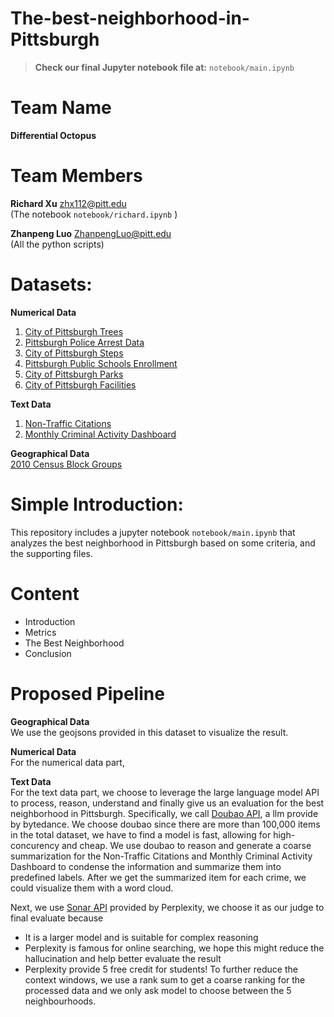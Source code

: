 # The-best-neighborhood-in-Pittsburgh

> **Check our final Jupyter notebook file at:** `notebook/main.ipynb`

# Team Name
**Differential Octopus**

# Team Members
**Richard Xu**   zhx112@pitt.edu<br>(The notebook `notebook/richard.ipynb` )

**Zhanpeng Luo** ZhanpengLuo@pitt.edu<br>(All the python scripts)
# Datasets: 

**Numerical Data**
1. [City of Pittsburgh Trees](https://data.wprdc.org/dataset/city-trees)
2. [Pittsburgh Police Arrest Data](https://data.wprdc.org/dataset/arrest-data)
3. [City of Pittsburgh Steps](https://data.wprdc.org/dataset/city-steps)
4. [Pittsburgh Public Schools Enrollment](https://data.wprdc.org/dataset/pittsburgh-public-schools-enrollment)
5. [City of Pittsburgh Parks](https://data.wprdc.org/dataset/parks)
6. [City of Pittsburgh Facilities](https://data.wprdc.org/dataset/city-of-pittsburgh-facilities)

**Text Data**
1. [Non-Traffic Citations](https://data.wprdc.org/dataset/non-traffic-citations)
2. [Monthly Criminal Activity Dashboard](https://data.wprdc.org/dataset/monthly-criminal-activity-dashboard)

**Geographical Data**<br>
[2010 Census
Block Groups](https://data.wprdc.org/dataset/2010-census-block-groups)

# Simple Introduction:
This repository includes a jupyter notebook `notebook/main.ipynb` that analyzes the best neighborhood in Pittsburgh based on some criteria, and the supporting files.

# Content
- Introduction
- Metrics
- The Best Neighborhood
- Conclusion

# Proposed Pipeline 

**Geographical Data**<br>
We use the geojsons provided in this dataset to visualize the result.

**Numerical Data**<br>
For the numerical data part,

**Text Data**<br>
For the text data part, we choose to leverage the large language model API to process, reason, understand and finally give us an evaluation for the best neighborhood in Pittsburgh.
Specifically, we call [Doubao API](https://team.doubao.com/en/), a llm provide by bytedance. We choose doubao since there are more than 100,000 items in the total dataset, we have to find a model is fast, allowing for high-concurency and cheap. We use doubao to reason and generate a coarse summarization for the Non-Traffic Citations and Monthly Criminal Activity Dashboard to condense the information and summarize them into predefined labels. After we get the summarized item for each crime, we could visualize them with a word cloud. <br>

Next, we use [Sonar API](https://www.perplexity.ai/hub/blog/introducing-the-sonar-pro-api) provided by Perplexity, we choose it as our judge to final evaluate because 
 - It is a larger model and is suitable for complex reasoning
 - Perplexity is famous for online searching, we hope this might reduce the hallucination and help better evaluate the result
 - Perplexity provide 5 free credit for students!
To further reduce the context windows, we use a rank sum to get a coarse ranking for the processed data and we only ask model to choose between the 5 neighbourhoods.
